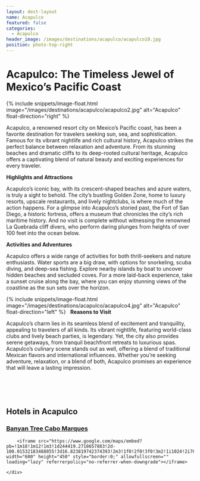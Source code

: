 ```yaml
---
layout: dest-layout
name: Acapulco
featured: false
categories:
  - Acapulco
header_image: /images/destinations/acapulco/acapulco10.jpg
position: photo-top-right
---
```

# **Acapulco: The Timeless Jewel of Mexico’s Pacific Coast**

{% include snippets/image-float.html image="/images/destinations/acapulco/acapulco2.jpg" alt="Acapulco" float-direction="right" %}

Acapulco, a renowned resort city on Mexico’s Pacific coast, has been a favorite destination for
travelers seeking sun, sea, and sophistication. Famous for its vibrant nightlife and rich
cultural history, Acapulco strikes the perfect balance between relaxation and adventure. From
its stunning beaches and dramatic cliffs to its deep-rooted cultural heritage, Acapulco offers a
captivating blend of natural beauty and exciting experiences for every traveler.

**Highlights and Attractions**

Acapulco’s iconic bay, with its crescent-shaped beaches and azure waters, is truly a sight to behold.
The city’s bustling Golden Zone, home to luxury resorts, upscale restaurants, and lively nightclubs,
is where much of the action happens. For a glimpse into Acapulco’s storied past, the Fort of San
Diego, a historic fortress, offers a museum that chronicles the city’s rich maritime history. And no
visit is complete without witnessing the renowned La Quebrada cliff divers, who perform daring
plunges from heights of over 100 feet into the ocean below.

**Activities and Adventures**

Acapulco offers a wide range of activities for both thrill-seekers and nature enthusiasts. Water
sports are a big draw, with options for snorkeling, scuba diving, and deep-sea fishing. Explore
nearby islands by boat to uncover hidden beaches and secluded coves. For a more laid-back
experience, take a sunset cruise along the bay, where you can enjoy stunning views of the coastline
as the sun sets over the horizon.

{% include snippets/image-float.html image="/images/destinations/acapulco/acapulco4.jpg" alt="Acapulco" float-direction="left" %}
&nbsp;
**Reasons to Visit**

Acapulco’s charm lies in its seamless blend of excitement and tranquility, appealing to travelers of
all kinds. Its vibrant nightlife, featuring world-class clubs and lively beach parties, is legendary. Yet,
the city also provides serene getaways, from tranquil beachfront retreats to luxurious spas.
Acapulco’s culinary scene stands out as well, offering a blend of traditional Mexican flavors and
international influences. Whether you’re seeking adventure, relaxation, or a blend of both, Acapulco
promises an experience that will leave a lasting impression.
&nbsp;  
&nbsp;  
&nbsp;  
&nbsp;  
&nbsp;  


## Hotels in Acapulco

<section class='grid'>
<div class="col-3_sm-4_xs-6 padded-1">
    <a href="/hotels/banyanaca">
        <div class="bg-image square" style="background-image:url('/images/hotels/banyanaca/banyanaca1.webp')">  </div>
        <h3 class='center'>Banyan Tree Cabo Marques</h3>        
    </a>  
</div>

<div class='map-container center margin-1'>

        <iframe src="https://www.google.com/maps/embed?pb=!1m18!1m12!1m3!1d244419.2718657883!2d-100.01532183488855!3d16.823819742374393!2m3!1f0!2f0!3f0!3m2!1i1024!2i768!4f13.1!3m3!1m2!1s0x85ca5785aece50c9%3A0x9801d8f78a90a4e3!2sAcapulco%20de%20Ju%C3%A1rez%2C%20Gro.%2C%20M%C3%A9xico!5e0!3m2!1ses!2ses!4v1739388889384!5m2!1ses!2ses" width="600" height="450" style="border:0;" allowfullscreen="" loading="lazy" referrerpolicy="no-referrer-when-downgrade"></iframe>
        
    </div>


</section>

